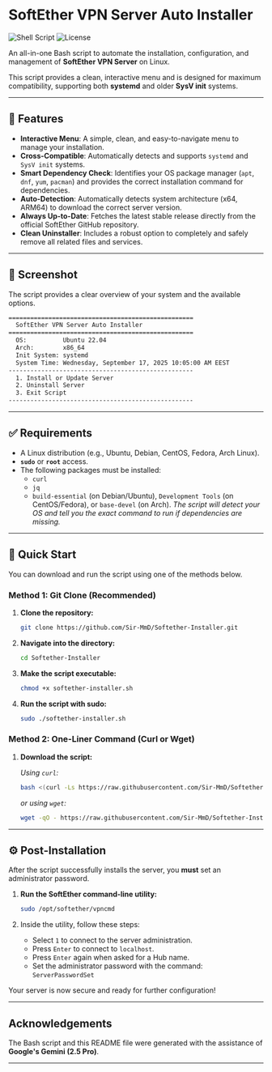 # SoftEther VPN Server Auto Installer

![Shell Script](https://img.shields.io/badge/language-Shell%20Script-green.svg)
![License](https://img.shields.io/badge/license-MIT-blue.svg)

An all-in-one Bash script to automate the installation, configuration, and management of **SoftEther VPN Server** on Linux.

This script provides a clean, interactive menu and is designed for maximum compatibility, supporting both **systemd** and older **SysV init** systems.

---

## 🌟 Features

-   **Interactive Menu**: A simple, clean, and easy-to-navigate menu to manage your installation.
-   **Cross-Compatible**: Automatically detects and supports `systemd` and `SysV init` systems.
-   **Smart Dependency Check**: Identifies your OS package manager (`apt`, `dnf`, `yum`, `pacman`) and provides the correct installation command for dependencies.
-   **Auto-Detection**: Automatically detects system architecture (x64, ARM64) to download the correct server version.
-   **Always Up-to-Date**: Fetches the latest stable release directly from the official SoftEther GitHub repository.
-   **Clean Uninstaller**: Includes a robust option to completely and safely remove all related files and services.

---

## 📸 Screenshot

The script provides a clear overview of your system and the available options.

```bash
===================================================
  SoftEther VPN Server Auto Installer
===================================================
  OS:          Ubuntu 22.04
  Arch:        x86_64
  Init System: systemd
  System Time: Wednesday, September 17, 2025 10:05:00 AM EEST
---------------------------------------------------
  1. Install or Update Server
  2. Uninstall Server
  3. Exit Script
---------------------------------------------------
```

---

## ✅ Requirements

-   A Linux distribution (e.g., Ubuntu, Debian, CentOS, Fedora, Arch Linux).
-   **`sudo`** or **`root`** access.
-   The following packages must be installed:
    -   `curl`
    -   `jq`
    -   `build-essential` (on Debian/Ubuntu), `Development Tools` (on CentOS/Fedora), or `base-devel` (on Arch).
    *The script will detect your OS and tell you the exact command to run if dependencies are missing.*

---

## 🚀 Quick Start

You can download and run the script using one of the methods below.

### Method 1: Git Clone (Recommended)

1.  **Clone the repository:**
    ```bash
    git clone https://github.com/Sir-MmD/Softether-Installer.git
    ```

2.  **Navigate into the directory:**
    ```bash
    cd Softether-Installer
    ```

3.  **Make the script executable:**
    ```bash
    chmod +x softether-installer.sh
    ```

4.  **Run the script with sudo:**
    ```bash
    sudo ./softether-installer.sh
    ```

### Method 2: One-Liner Command (Curl or Wget)

1.  **Download the script:**

    *Using `curl`:*
    ```bash
    bash <(curl -Ls https://raw.githubusercontent.com/Sir-MmD/Softether-Installer/main/softether-installer.sh) 
    ```
    *or using `wget`:*
    ```bash
    wget -qO - https://raw.githubusercontent.com/Sir-MmD/Softether-Installer/main/softether-installer.sh | sudo bash
    ```
---

## ⚙️ Post-Installation

After the script successfully installs the server, you **must** set an administrator password.

1.  **Run the SoftEther command-line utility:**
    ```bash
    sudo /opt/softether/vpncmd
    ```

2.  Inside the utility, follow these steps:
    -   Select `1` to connect to the server administration.
    -   Press `Enter` to connect to `localhost`.
    -   Press `Enter` again when asked for a Hub name.
    -   Set the administrator password with the command: `ServerPasswordSet`

Your server is now secure and ready for further configuration!

---

## Acknowledgements

The Bash script and this README file were generated with the assistance of **Google's Gemini (2.5 Pro)**.

---
